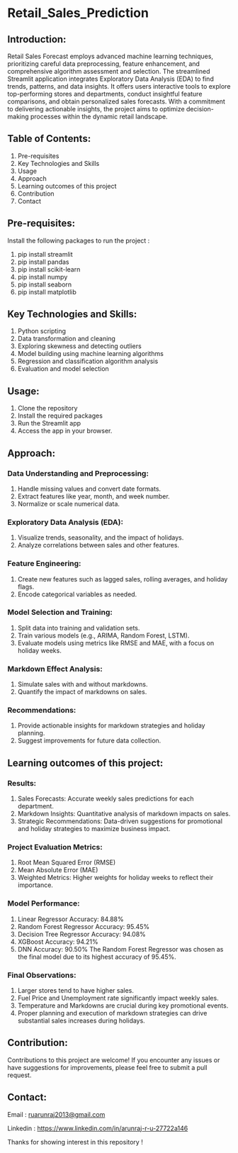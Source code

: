# Retail_Sales_Prediction
## Introduction:
Retail Sales Forecast employs advanced machine learning techniques, prioritizing careful data preprocessing, feature enhancement, and comprehensive algorithm assessment and selection. The streamlined Streamlit application integrates Exploratory Data Analysis (EDA) to find trends, patterns, and data insights. It offers users interactive tools to explore top-performing stores and departments, conduct insightful feature comparisons, and obtain personalized sales forecasts. With a commitment to delivering actionable insights, the project aims to optimize decision-making processes within the dynamic retail landscape.

## Table of Contents:
1. Pre-requisites
2. Key Technologies and Skills
3. Usage
4. Approach
5. Learning outcomes of this project
6. Contribution
7. Contact

## Pre-requisites:
Install the following packages to run the project :
1. pip install streamlit
2. pip install pandas
3. pip install scikit-learn
4. pip install numpy
5. pip install seaborn
6. pip install matplotlib

## Key Technologies and Skills:
1. Python scripting 
2. Data transformation and cleaning
3. Exploring skewness and detecting outliers
4. Model building using machine learning algorithms
5. Regression and classification algorithm analysis
6. Evaluation and model selection

## Usage:
1. Clone the repository
2. Install the required packages
3. Run the Streamlit app
4. Access the app in your browser.

## Approach:
### Data Understanding and Preprocessing:
1. Handle missing values and convert date formats.
2. Extract features like year, month, and week number.
3. Normalize or scale numerical data.

### Exploratory Data Analysis (EDA):
1. Visualize trends, seasonality, and the impact of holidays.
2. Analyze correlations between sales and other features.

### Feature Engineering:
1. Create new features such as lagged sales, rolling averages, and holiday flags.
2. Encode categorical variables as needed.

### Model Selection and Training:
1. Split data into training and validation sets.
2. Train various models (e.g., ARIMA, Random Forest, LSTM).
3. Evaluate models using metrics like RMSE and MAE, with a focus on holiday weeks.

### Markdown Effect Analysis:
1. Simulate sales with and without markdowns.
2. Quantify the impact of markdowns on sales.

### Recommendations:
1. Provide actionable insights for markdown strategies and holiday planning.
2. Suggest improvements for future data collection.

## Learning outcomes of this project:
### Results:
1. Sales Forecasts: Accurate weekly sales predictions for each department.
2. Markdown Insights: Quantitative analysis of markdown impacts on sales.
3. Strategic Recommendations: Data-driven suggestions for promotional and holiday strategies to maximize business impact.

### Project Evaluation Metrics:
1. Root Mean Squared Error (RMSE)
2. Mean Absolute Error (MAE)
3. Weighted Metrics: Higher weights for holiday weeks to reflect their importance.

### Model Performance:
1. Linear Regressor Accuracy: 84.88%
2. Random Forest Regressor Accuracy: 95.45%
3. Decision Tree Regressor Accuracy: 94.08%
4. XGBoost Accuracy: 94.21%
5. DNN Accuracy: 90.50% The Random Forest Regressor was chosen as the final model due to its highest accuracy of 95.45%.

### Final Observations:
1. Larger stores tend to have higher sales.
2. Fuel Price and Unemployment rate significantly impact weekly sales.
3. Temperature and Markdowns are crucial during key promotional events.
4. Proper planning and execution of markdown strategies can drive substantial sales increases during holidays.

## Contribution:
Contributions to this project are welcome! If you encounter any issues or have suggestions for improvements, please feel free to submit a pull request.

## Contact:

Email : [ruarunraj2013@gmail.com](mailto:ruarunraj2013@gmail.com)

Linkedin : https://www.linkedin.com/in/arunraj-r-u-27722a146

Thanks for showing interest in this repository !

